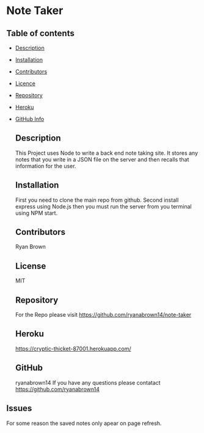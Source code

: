 
  # Note Taker

  ## Table of contents

- [Description](#Description)
- [Installation](#Installation)
- [Contributors](#Contributors)
- [Licence](#Licence)
- [Repository](#Repository)
- [Heroku](#Heroku)
- [GitHub Info](#GitHub)

  ## Description

  This Project uses Node to write a back end note taking site.  It stores any notes that you write in a JSON file on the server and then recalls that information for the user.

  ## Installation 

  First you need to clone the main repo from github. Second install express using Node.js then you must run the server from you terminal using NPM start.

  ## Contributors

  Ryan Brown

  ## License

  MIT

  ## Repository

  For the Repo please visit https://github.com/ryanabrown14/note-taker

  ## Heroku

  https://cryptic-thicket-87001.herokuapp.com/

  ## GitHub

  ryanabrown14
  If you have any questions please contatact https://github.com/ryanabrown14 


## Issues

For some reason the saved notes only apear on page refresh.







